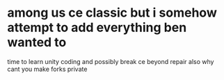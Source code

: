 # among us ce classic but i somehow attempt to add everything ben wanted to
time to learn unity coding and possibly break ce beyond repair
also why cant you make forks private
